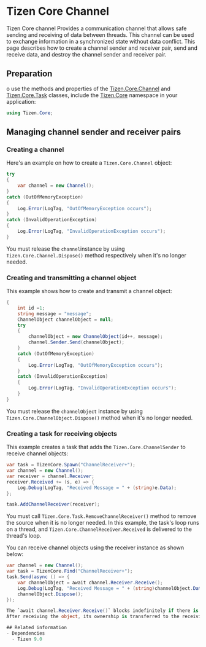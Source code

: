 # Tizen Core Channel

Tizen Core channel Provides a communication channel that allows safe sending and receiving of data between threads. This channel can be used to exchange information in a synchronized state without data conflict. This page describes how to create a channel sender and receiver pair, send and receive data, and destroy the channel sender and receiver pair.

## Preparation
o use the methods and properties of the [Tizen.Core.Channel](/application/dotnet/api/TizenFX/latest/api/Tizen.Core.Channel.html) and [Tizen.Core.Task](/application/dotnet/api/TizenFX/latest/api/Tizen.Core.Task.html) classes, include the [Tizen.Core](/application/dotnet/api/TizenFX/latest/api/Tizen.Core.html) namespace in your application:

```csharp
using Tizen.Core;
```

## Managing channel sender and receiver pairs
### Creating a channel
Here's an example on how to create a `Tizen.Core.Channel` object:
```csharp
try
{
    var channel = new Channel();
}
catch (OutOfMemoryException)
{
    Log.Error(LogTag, "OutOfMemoryException occurs");
}
catch (InvalidOperationException)
{
    Log.Error(LogTag, "InvalidOperationException occurs");
}
```
You must release the `channel`instance by using `Tizen.Core.Channel.Dispose()` method respectively when it's no longer needed.

### Creating and transmitting a channel object
This example shows how to create and transmit a channel object:
```csharp
{
    int id =1;
    string message = "message";
    ChannelObject channelObject = null;
    try
    {
        channelObject = new ChannelObject(id++, message);
        channel.Sender.Send(channelObject);
    }
    catch (OutOfMemoryException)
    {
        Log.Error(LogTag, "OutOfMemoryException occurs");
    }
    catch (InvalidOperationException)
    {
        Log.Error(LogTag, "InvalidOperationException occurs");
    }
}
```
You must release the `channelObject` instance by using `Tizen.Core.ChannelObject.Dispose()` method when it's no longer needed.

### Creating a task for receiving objects
This example creates a task that adds the `Tizen.Core.ChannelSender` to receive channel objects:
```csharp
var task = TizenCore.Spawn("ChannelReceiver+");
var channel = new Channel();
var receiver = channel.Receiver;
receiver.Received += (s, e) => {
    Log.Debug(LogTag, "Received Message = " + (string)e.Data);
};

task.AddChannelReceiver(receiver);
```
You must call `Tizen.Core.Task.RemoveChannelReceiver()` method to remove the source when it is no longer needed.
In this example, the task's loop runs on a thread, and `Tizen.Core.ChannelReceiver.Received` is delivered to the thread's loop.

You can receive channel objects using the receiver instance as shown below:
```csharp
var channel = new Channel();
var task = TizenCore.Find("ChannelReceiver+");
task.Send(async () => {
    var channelObject = await channel.Receiver.Receive();
    Log.Debug(LogTag, "Received Message = " + (string)channelObject.Data);
    channelObject.Dispose();
});

The `await channel.Receiver.Receive()` blocks indefinitely if there is no data being transmitted. It is recommended to use it in situations where the sender sends data reliably.
After receiving the object, its ownership is transferred to the receiving party, so you must release it by calling the `Tizen.Core.ChannelObject.Dispose()`.

## Related information
- Dependencies
  - Tizen 9.0